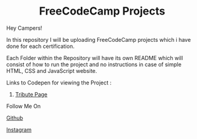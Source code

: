# <center>FreeCodeCamp Projects</center>

Hey Campers!

In this repository I will be uploading FreeCodeCamp projects which i have done for each certification.

Each Folder within the Repository will have its own README which will consist of how to run the project and no instructions in case of simple HTML, CSS and JavaScript website.

Links to Codepen for viewing the Project :

1. [Tribute Page](https://codepen.io/shreyansdjp/full/gqRKxM)

Follow Me On

[Github](https://github.com/shreyansdjp)

[Instagram](https://www.instagram.com/programming_days/)
